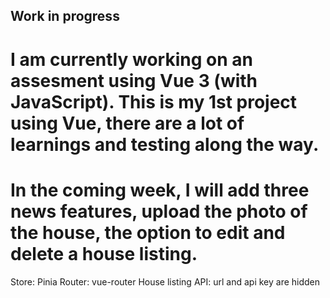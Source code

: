 ## Work in progress

# I am currently working on an assesment using Vue 3 (with JavaScript). This is my 1st project using Vue, there are a lot of learnings and testing along the way.

# In the coming week, I will add three news features, upload the photo of the house, the option to edit and delete a house listing.

Store: Pinia
Router: vue-router
House listing API: url and api key are hidden
